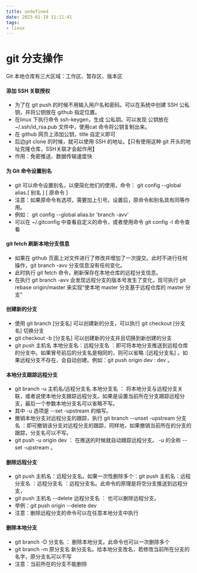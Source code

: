 ```yaml
---
title: undefined
date: 2023-01-19 11:11:41
tags:
- linux
---
```


# git 分支操作

Git 本地仓库有三大区域：工作区、暂存区、版本区

#### 添加 SSH 关联授权

* 为了在 git push 的时候不用输入用户名和密码。可以在系统中创建 SSH 公私钥，并将公钥放在 github 指定位置。
* 在linux 下执行命令 ssh-keygen，生成 公私钥。可以发现 公钥放在 ~/.ssh/id_rsa.pub 文件中，使用cat 命令将公钥复制出来。
* 在 github 网页上添加公钥，title 自定义即可
* 后边git clone 的时候，就可以使用 SSH 的地址。【只有使用这种 git 开头的地址克隆仓库，SSH关联才会起作用】
* 作用：免密推送、数据传输速度快
#### 为 Git 命令设置别名

* git 可以命令设置别名，以便简化他们的使用，命令： git config --global alias.[ 别名 ] [ 原命令 ]
* 注意：如果原命令有选项，需要加上引号。设置后，原命令和别名具有同等作用。
* 例如： git config --global alias.br 'branch -avv'
* 可以在 ~/.gitconfig 中查看自定义的命令，或者使用命令 git config -l 命令查看
#### git fetch 刷新本地分支信息

* 如果在 github 页面上对文件进行了修改并增加了一次提交。此时不进行任何操作，git branch -avv 分支信息没有任何变化。
* 此时执行 git fetch 命令，刷新保存在本地仓库的远程分支信息。
* 在执行 git branch -avv 会发现远程分支的版本号发生了变化，现可执行 git rebase origin/master 来实现“使本地 master 分支基于远程仓库的 master 分支”
#### 创建新的分支

* 使用 git branch [分支名] 可以创建新的分支，可以执行 git checkout [分支名] 切换分支
* git checkout -b [分支名] 可以创建新的分支并且切换到新创建的分支
* git push 主机名 本地分支名：远程分支名 ：即可将本地分支推送到远程仓库的分支中。如果冒号前后的分支名是相同的，则可以省略 :[远程分支名] 。如果远程分支不存在，会自动创建。例如：git push origin dev : dev 。
#### 本地分支跟踪远程分支

* git branch -u 主机名/远程分支名 本地分支名 ： 将本地分支与远程分支关联，或者说使本地分支跟踪远程分支。如果是设置当前所在分支跟踪远程分支，最后一个参数本地分支名可以省略不写。
* 其中 -u 选项是 --set -upstream 的缩写。
* 撤销本地分支对远程分支的跟踪，执行 git branch --unset -upstream 分支名 ：即可撤销该分支对远程分支的跟踪，同样地，如果撤销当前所在的分支的跟踪，分支名可以不写。
* git push -u origin dev ： 在推送的时候就自动跟踪远程分支。 -u 的全称 --set -upstream 。
#### 删除远程分支

* git push 主机名：远程分支名。如果一次性删除多个：git push 主机名：远程分支名 ：远程分支名 ：远程分支名。此命令的原理是将空分支推送到远程分支，
* git push 主机名 --delete 远程分支名 ： 也可以删除远程分支。
* 举例：git push origin --delete dev
* 注意：删除远程分支的命令可以在任意本地分支中执行
#### 删除本地分支

* git branch -D 分支名 ： 删除本地分支。此命令也可以一次删除多个
* git branch -m 原分支名 新分支名。给本地分支改名，若修改当前所在分支的名字，原分支名可以不写
* 注意：当前所在的分支不能删除

